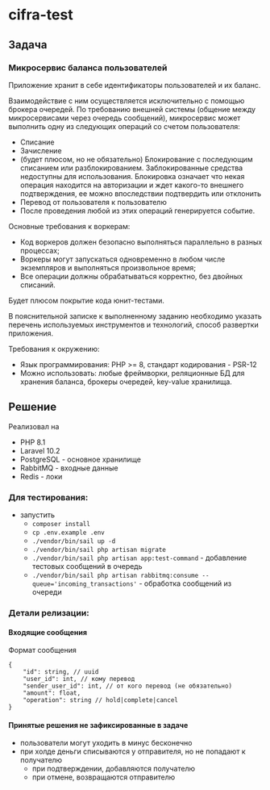 # cifra-test

## Задача

### Микросервис баланса пользователей

Приложение хранит в себе идентификаторы пользователей и их баланс. 

Взаимодействие с ним осуществляется исключительно с помощью брокера очередей.
По требованию внешней системы (общение между микросервисами через очередь
сообщений), микросервис может выполнить одну из следующих операций со счетом
пользователя:
- Списание 
- Зачисление
- (будет плюсом, но не обязательно) Блокирование с последующим списанием или
разблокированием. Заблокированные средства недоступны для использования. Блокировка
означает что некая операция находится на авторизации и ждет какого-то внешнего
подтверждения, ее можно впоследствии подтвердить или отклонить
- Перевод от пользователя к пользователю 
- После проведения любой из этих операций генерируется событие.

Основные требования к воркерам:
- Код воркеров должен безопасно выполняться параллельно в разных процессах;
- Воркеры могут запускаться одновременно в любом числе экземпляров и выполняться
произвольное время;
- Все операции должны обрабатываться корректно, без двойных списаний.

Будет плюсом покрытие кода юнит-тестами.

В пояснительной записке к выполненному заданию необходимо указать перечень
используемых инструментов и технологий, способ развертки приложения.

Требования к окружению:
- Язык программирования: PHP &gt;= 8, стандарт кодирования - PSR-12
- Можно использовать: любые фреймворки, реляционные БД для хранения баланса,
брокеры очередей, key-value хранилища.

## Решение

Реализовал на 
- PHP 8.1
- Laravel 10.2
- PostgreSQL - основное хранилище
- RabbitMQ - входные данные
- Redis - локи

### Для тестирования:
* запустить
    * `composer install` 
    * `cp .env.example .env`
    * `./vendor/bin/sail up -d`
    * `./vendor/bin/sail php artisan migrate`
    * `./vendor/bin/sail php artisan app:test-command` - добавление тестовых сообщений в очередь
    * `./vendor/bin/sail php artisan rabbitmq:consume --queue='incoming_transactions'` - обработка сообщений из очереди

### Детали релизации:

#### Входящие сообщения

Формат сообщения
```
{
    "id": string, // uuid
    "user_id": int, // кому перевод
    "sender_user_id": int, // от кого перевод (не обязательно)
    "amount": float,
    "operation": string // hold|complete|cancel
}
```

#### Принятые решения не зафиксированные в задаче

- пользователи могут уходить в минус бесконечно
- при холде деньги списываются у отправителя, но не попадают к получателю
  - при подтверждении, добавляются получателю
  - при отмене, возвращаются отправителю


